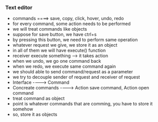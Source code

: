 ### Text editor
- commands ====> save, copy, click, hover, undo, redo
- for every command, some action needs to be performed
- we will treat commands like objects
- suppose for save button, we have ctrl+s
- by pressing this button, we need to perform same operation
- whatever request we give, we store it as an object
- in all of them we will have execute() function
- receiver execute something --> it takes action
- when we undo, we go one command back
- when we redo, we execute same command again
- we should able to send command/request as a parameter
- we try to decouple sender of request and receiver of request
- Interface ----> Command
- Concreate commands ----> Action save command, Action open command
- treat command as object
- point is whatever commands that are comming, you have to store it somehow
- so, store it as objects
